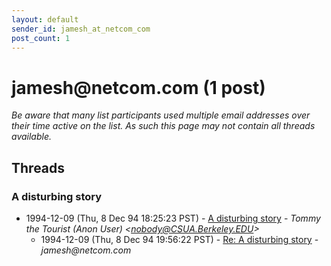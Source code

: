 ```yaml
---
layout: default
sender_id: jamesh_at_netcom_com
post_count: 1
---
```


# jamesh<span>@</span>netcom.com (1 post)

_Be aware that many list participants used multiple email addresses over their time active on the list. As such this page may not contain all threads available._

## Threads

### A disturbing story
+ 1994-12-09 (Thu, 8 Dec 94 18:25:23 PST) - [A disturbing story](/archive/1994/12/f7af63606f1b84671c7fbfb7fedc94136cb5f227d941b97c9744775c4301ebb4) - _Tommy the Tourist (Anon User) \<nobody@CSUA.Berkeley.EDU\>_
  + 1994-12-09 (Thu, 8 Dec 94 19:56:22 PST) - [Re: A disturbing story](/archive/1994/12/91c892490f5f2124f2e7e1b086b9cfcba7f6c03833801687b9d4fc36013f0140) - _jamesh@netcom.com_


